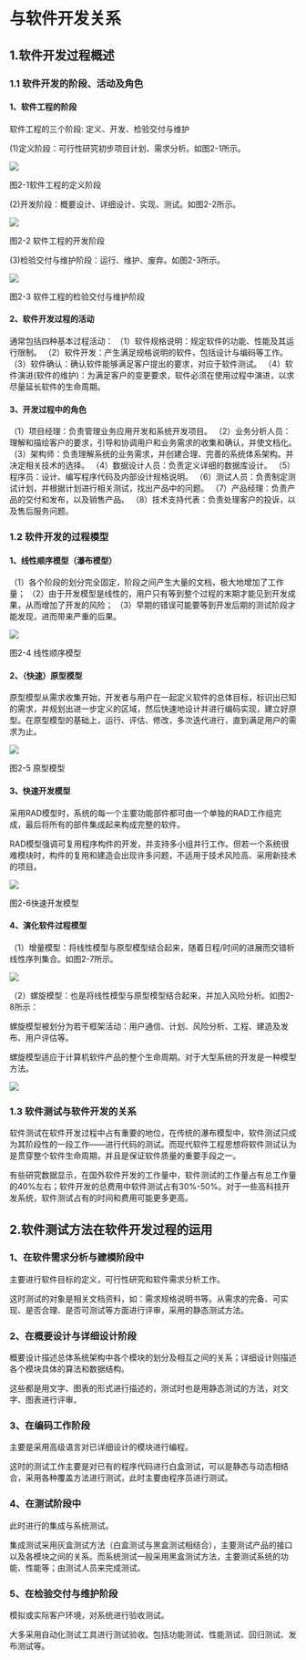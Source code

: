 # 与软件开发关系

## 1.软件开发过程概述

### 1.1 软件开发的阶段、活动及角色

#### 1、软件工程的阶段

软件工程的三个阶段:
定义、开发、检验交付与维护

(1)定义阶段：可行性研究初步项目计划、需求分析。如图2-1所示。

![](https://img1.zlogs.net/20/20200117222613.png)

图2-1软件工程的定义阶段

 

(2)开发阶段：概要设计、详细设计、实现、测试。如图2-2所示。

![](https://img1.zlogs.net/20/20200117222614.png)

图2-2 软件工程的开发阶段

 

(3)检验交付与维护阶段：运行、维护、废弃。如图2-3所示。

![](https://img1.zlogs.net/20/20200117222615.png)



图2-3 软件工程的检验交付与维护阶段

 

 

 

#### 2、软件开发过程的活动

通常包括四种基本过程活动：
（1）软件规格说明：规定软件的功能、性能及其运行限制。
（2）软件开发：产生满足规格说明的软件，包括设计与编码等工作。
（3）软件确认：确认软件能够满足客户提出的要求，对应于软件测试。
（4）软件演进(软件的维护)：为满足客户的变更要求，软件必须在使用过程中演进，以求尽量延长软件的生命周期。

 

 

#### 3、开发过程中的角色

（1）项目经理：负责管理业务应用开发和系统开发项目。
（2）业务分析人员：理解和描绘客户的要求，引导和协调用户和业务需求的收集和确认，并使文档化。
（3）架构师：负责理解系统的业务需求，并创建合理、完善的系统体系架构。并决定相关技术的选择。
（4）数据设计人员：负责定义详细的数据库设计。
（5）程序员：设计、编写程序代码及内部设计规格说明。
（6）测试人员：负责制定测试计划，并根据计划进行相关测试，找出产品中的问题。
（7）产品经理：负责产品的交付和发布，以及销售产品。
（8）技术支持代表：负责处理客户的投诉，以及售后服务问题。

 

 

 

### 1.2 软件开发的过程模型

#### 1、线性顺序模型（瀑布模型）

（1）各个阶段的划分完全固定，阶段之间产生大量的文档，极大地增加了工作量；
（2）由于开发模型是线性的，用户只有等到整个过程的末期才能见到开发成果，从而增加了开发的风险；
（3）早期的错误可能要等到开发后期的测试阶段才能发现，进而带来严重的后果。

![](https://img1.zlogs.net/20/20200117222616.png)



图2-4 线性顺序模型

 

 

#### 2、（快速）原型模型

原型模型从需求收集开始，开发者与用户在一起定义软件的总体目标，标识出已知的需求，并规划出进一步定义的区域，然后快速地设计并进行编码实现，建立好原型。在原型模型的基础上，运行、评估、修改，多次迭代进行，直到满足用户的需求为止。

![](https://img1.zlogs.net/20/20200117222617.png) 

 图2-5 原型模型

 

 

#### 3、快速开发模型

采用RAD模型时，系统的每一个主要功能部件都可由一个单独的RAD工作组完成，最后将所有的部件集成起来构成完整的软件。

RAD模型强调可复用程序构件的开发，并支持多小组并行工作。但若一个系统很难模块时，构件的复用和建造会出现许多问题，不适用于技术风险高、采用新技术的项目。

![](https://img1.zlogs.net/20/20200117222618.png)

 

 图2-6快速开发模型

 

 

 

#### 4、演化软件过程模型

（1）增量模型：将线性模型与原型模型结合起来，随着日程/时间的进展而交错析线性序列集合。如图2-7所示。

![](https://img1.zlogs.net/20/20200117222619.png)



 

 

（2）螺旋模型：也是将线性模型与原型模型结合起来，并加入风险分析。如图2-8所示：

螺旋模型被划分为若干框架活动：用户通信、计划、风险分析、工程、建造及发布、用户评估等。

螺旋模型适应于计算机软件产品的整个生命周期。对于大型系统的开发是一种模型方法。

![](https://img1.zlogs.net/20/20200117222620.png)

 

### 1.3 软件测试与软件开发的关系

软件测试在软件开发过程中占有重要的地位，在传统的瀑布模型中，软件测试只成为其阶段性的一段工作——进行代码的测试。而现代软件工程思想将软件测试认为是贯穿整个软件生命周期，并且是保证软件质量的重要手段之一。

有些研究数据显示，在国外软件开发的工作量中，软件测试的工作量占有总工作量的40%左右；软件开发的总费用中软件测试占有30%-50%。对于一些高科技开发系统，软件测试占有的时间和费用可能更多更高。

 





## 2.软件测试方法在软件开发过程的运用

### 1、在软件需求分析与建模阶段中

主要进行软件目标的定义，可行性研究和软件需求分析工作。

这时测试的对象是相关文档资料，如：需求规格说明书等。从需求的完备、可实现、是否合理、是否可测试等方面进行评审，采用的静态测试方法。

### 2、在概要设计与详细设计阶段

概要设计描述总体系统架构中各个模块的划分及相互之间的关系；详细设计则描述各个模块具体的算法和数据结构。

这些都是用文字、图表的形式进行描述的，测试时也是用静态测试的方法，对文字、图表进行评审。

### 3、在编码工作阶段

主要是采用高级语言对已详细设计的模块进行编程。

这时的测试工作主要是对已有的程序代码进行白盒测试，可以是静态与动态相结合，采用各种覆盖方法进行测试，此时主要由程序员进行测试。

### 4、在测试阶段中

此时进行的集成与系统测试。

集成测试采用灰盒测试方法（白盒测试与黑盒测试相结合），主要测试产品的接口以及各模块之间的关系。而系统测试一般采用黑盒测试方法，主要测试系统的功能、性能等；由测试人员来完成测试。

### 5、在检验交付与维护阶段

模拟或实际客户环境，对系统进行验收测试。

大多采用自动化测试工具进行测试验收。包括功能测试、性能测试、回归测试、发布测试等。

 
